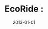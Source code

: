 ---
# Documentation: https://wowchemy.com/docs/managing-content/

title: 'EcoRide :'
subtitle: ''
summary: ''
authors:
- Tomasz Filipowski
- brodka
- kazienko
tags: []
categories: []
date: '2013-01-01'
lastmod: 2022-10-07T05:44:10Z
featured: false
draft: false

# Featured image
# To use, add an image named `featured.jpg/png` to your page's folder.
# Focal points: Smart, Center, TopLeft, Top, TopRight, Left, Right, BottomLeft, Bottom, BottomRight.
image:
  caption: ''
  focal_point: ''
  preview_only: false

# Projects (optional).
#   Associate this post with one or more of your projects.
#   Simply enter your project's folder or file name without extension.
#   E.g. `projects = ["internal-project"]` references `content/project/deep-learning/index.md`.
#   Otherwise, set `projects = []`.
projects: []
publishDate: '2022-10-07T05:44:09.289422Z'
publication_types:
- '6'
abstract: ''
publication: '*Green technologies and business practices : an IT approach*'
doi: 10.4018/978-1-4666-1972-2.ch010
---